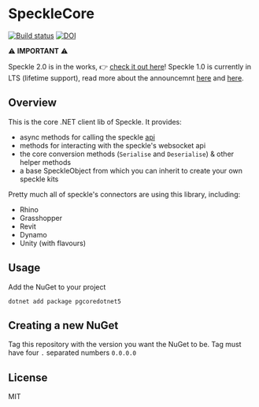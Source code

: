 # SpeckleCore
[![Build status](https://ci.appveyor.com/api/projects/status/k0n0853v26f1thl4/branch/master?svg=true)](https://ci.appveyor.com/project/SpeckleWorks/specklecore/branch/master) [![DOI](https://zenodo.org/badge/100398062.svg)](https://zenodo.org/badge/latestdoi/100398062)



⚠️ **IMPORTANT** ⚠️

Speckle 2.0 is in the works, 👉 [check it out here](https://github.com/specklesystems)!
Speckle 1.0 is currently in LTS (lifetime support), read more about the announcemnt [here](https://speckle.systems/blog/speckle2-vision-and-faq) and [here](https://speckle.systems/blog/insider-speckle2).



## Overview

This is the core .NET client lib of Speckle. It provides: 
- async methods for calling the speckle [api](https://speckleworks.github.io/SpeckleOpenApi/) 
- methods for interacting with the speckle's websocket api
- the core conversion methods (`Serialise` and `Deserialise`) & other helper methods
- a base SpeckleObject from which you can inherit to create your own speckle kits

Pretty much all of speckle's connectors are using this library, including:
- Rhino
- Grasshopper
- Revit
- Dynamo
- Unity (with flavours)

## Usage

Add the NuGet to your project

```
dotnet add package pgcoredotnet5
```

## Creating a new NuGet

Tag this repository with the version you want the NuGet to be. Tag must have four `.` separated numbers `0.0.0.0`

## License 
MIT
